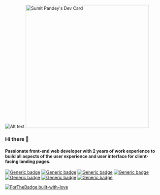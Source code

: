 
![Alt text](https://media.giphy.com/media/f3iwJFOVOwuy7K6FFw/giphy.gif)
<a href="https://app.daily.dev/sumit1996"><img src="https://api.daily.dev/devcards/e0b4be25ce5d4a43bd2e4c16dcd6b774.png?r=myt" width="400" alt="Sumit Pandey's Dev Card"/></a>

### Hi there 👋
#### Passionate front-end web developer with 2 years of work experience to build all aspects of the user experience and user interface for client-facing landing pages.
[![Generic badge](https://img.shields.io/badge/HTML5-<red>.svg)](https://shields.io/)
[![Generic badge](https://img.shields.io/badge/CSS3-<red>.svg)](https://shields.io/)
[![Generic badge](https://img.shields.io/badge/javaScript-<green>.svg)](https://shields.io/)
[![Generic badge](https://img.shields.io/badge/ReactJS-<green>.svg)](https://shields.io/)
[![Generic badge](https://img.shields.io/badge/ApolloClient-<green>.svg)](https://shields.io/)
[![Generic badge](https://img.shields.io/badge/Redux-<green>.svg)](https://shields.io/)
[![Generic badge](https://img.shields.io/badge/GraphQL-<green>.svg)](https://shields.io/)


[![ForTheBadge built-with-love](http://ForTheBadge.com/images/badges/built-with-love.svg)](https://GitHub.com/sumit-pandey/)







